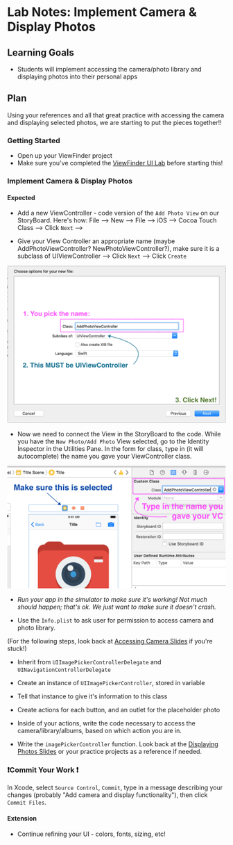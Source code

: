 # Lab Notes: Implement Camera & Display Photos

## Learning Goals

* Students will implement accessing the camera/photo library and displaying photos into their personal apps

## Plan

Using your references and all that great practice with accessing the camera and displaying selected photos, we are starting to put the pieces together!!

### Getting Started

* Open up your ViewFinder project 
* Make sure you've completed the [ViewFinder UI Lab](https://github.com/turingschool-projects/kwk-level3-swift/blob/master/sessions/viewfinder_ui_lab.markdown) before starting this!

### Implement Camera & Display Photos

#### Expected

* Add a new ViewController - code version of the `Add Photo View` on our StoryBoard. Here's how: File --> New --> File --> iOS --> Cocoa Touch Class --> Click `Next` -->

* Give your View Controller an appropriate name (maybe AddPhotoViewController? NewPhotoViewController?), make sure it is a subclass of UIViewController --> Click `Next` --> Click `Create`

![inline](slide_images/save_new_vc.png)

* Now we need to connect the View in the StoryBoard to the code. While you have the `New Photo/Add Photo` View selected, go to the Identity Inspector in the Utilities Pane. In the form for class, type in (it will autocomplete) the name you gave your ViewController class.

![inline](slide_images/vc_new_setup.png)

* _Run your app in the simulator to make sure it's working! Not much should happen; that's ok. We just want to make sure it doesn't crash._

* Use the `Info.plist` to ask user for permission to access camera and photo library.

(For the following steps, look back at [Accessing Camera Slides](./access_camera_slides.markdown) if you're stuck!)
* Inherit from `UIImagePickerControllerDelegate` and `UINavigationControllerDelegate`

* Create an instance of `UIImagePickerController`, stored in variable

* Tell that instance to give it's information to this class

* Create actions for each button, and an outlet for the placeholder photo

* Inside of your actions, write the code necessary to access the camera/library/albums, based on which action you are in.

* Write the `imagePickerController` function. Look back at the [Displaying Photos Slides](./displaying_photos_slides.markdown) or your practice projects as a reference if needed.

### ❗️Commit Your Work ❗️

In Xcode, select `Source Control`, `Commit`, type in a message describing your changes (probably "Add camera and display functionality"), then click `Commit Files`.

#### Extension

* Continue refining your UI - colors, fonts, sizing, etc!
